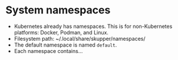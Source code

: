 # System namespaces

- Kubernetes already has namespaces.  This is for non-Kubernetes
  platforms: Docker, Podman, and Linux.
- Filesystem path: ~/.local/share/skupper/namespaces/<name>
- The default namespace is named `default`.
- Each namespace contains...
